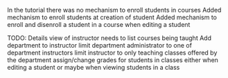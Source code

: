 In the tutorial there was no mechanism to enroll students in courses
    Added mechanism to enroll students at creation of student
    Added mechanism to enroll and disenroll a student in a course when editing a student
    
TODO:
    Details view of instructor needs to list courses being taught
    Add department to instructor
        limit department administrator to one of department instructors
        limit instructor to only teaching classes offered by the department
    assign/change grades for students in classes
        either when editing a student or maybe when viewing students in a class
